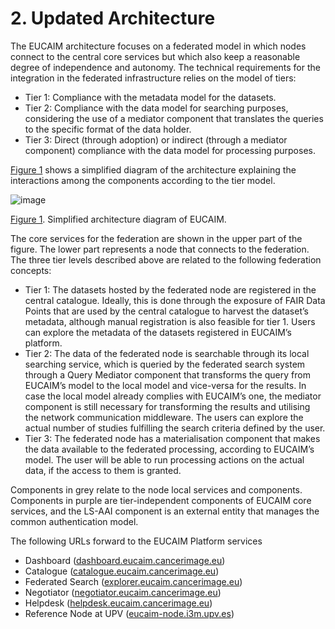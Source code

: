 # 2\. Updated Architecture

The EUCAIM architecture focuses on a federated model in which nodes connect to the central core services but which also keep a reasonable degree of independence and autonomy. The technical requirements for the integration in the federated infrastructure relies on the model of tiers:

- Tier 1: Compliance with the metadata model for the datasets.
- Tier 2: Compliance with the data model for searching purposes, considering the use of a mediator component that translates the queries to the specific format of the data holder.
- Tier 3: Direct (through adoption) or indirect (through a mediator component) compliance with the data model for processing purposes.

[Figure 1](#fig_architecture_EUCAIM) shows a simplified diagram of the architecture explaining the interactions among the components according to the tier model.

![image](figures/image2-1.avif)

[Figure 1](#figur_architecture_EUCAIM). Simplified architecture diagram of EUCAIM.

The core services for the federation are shown in the upper part of the figure. The lower part represents a node that connects to the federation. The three tier levels described above are related to the following federation concepts:

- Tier 1: The datasets hosted by the federated node are registered in the central catalogue. Ideally, this is done through the exposure of FAIR Data Points that are used by the central catalogue to harvest the dataset’s metadata, although manual registration is also feasible for tier 1. Users can explore the metadata of the datasets registered in EUCAIM’s platform.
- Tier 2: The data of the federated node is searchable through its local searching service, which is queried by the federated search system through a Query Mediator component that transforms the query from EUCAIM’s model to the local model and vice-versa for the results. In case the local model already complies with EUCAIM’s one, the mediator component is still necessary for transforming the results and utilising the network communication middleware. The users can explore the actual number of studies fulfilling the search criteria defined by the user.
- Tier 3: The federated node has a materialisation component that makes the data available to the federated processing, according to EUCAIM’s model. The user will be able to run processing actions on the actual data, if the access to them is granted.

Components in grey relate to the node local services and components. Components in purple are tier-independent components of EUCAIM core services, and the LS-AAI component is an external entity that manages the common authentication model.

The following URLs forward to the EUCAIM Platform services

- Dashboard ([dashboard.eucaim.cancerimage.eu](http://dashboard.eucaim.cancerimage.eu))
- Catalogue ([catalogue.eucaim.cancerimage.eu](http://catalogue.eucaim.cancerimage.eu))
- Federated Search ([explorer.eucaim.cancerimage.eu](http://explorer.eucaim.cancerimage.eu))
- Negotiator ([negotiator.eucaim.cancerimage.eu](http://negotiator.eucaim.cancerimage.eu))
- Helpdesk ([helpdesk.eucaim.cancerimage.eu](http://helpdesk.eucaim.cancerimage.eu))
- Reference Node at UPV ([eucaim-node.i3m.upv.es](http://eucaim-node.i3m.upv.es))
